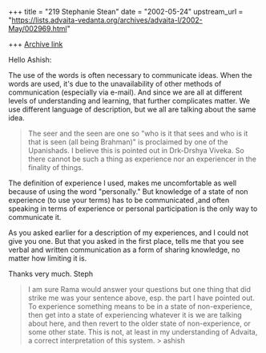 +++
title = "219 Stephanie Stean"
date = "2002-05-24"
upstream_url = "https://lists.advaita-vedanta.org/archives/advaita-l/2002-May/002969.html"

+++
[Archive link](https://lists.advaita-vedanta.org/archives/advaita-l/2002-May/002969.html)

Hello Ashish:

The use of the words is often necessary to communicate ideas.  When the
words are used, it's due to the unavailability of other methods of
communication (especially via e-mail).
And since we are all at different levels of understanding and learning, that
further complicates matter.  We use different language of description, but
we all are talking about the same idea.

>The seer and the seen are one so "who is it that sees and who is it
> that is seen (all being Brahman)" is proclaimed by one of the Upanishads. I
> believe this is pointed out in Drk-Drshya Viveka. So there cannot be such a
> thing as experience nor an experiencer in the finality of things.
>

The definition of experience I used, makes me uncomfortable as well because
of using the word "personally."   But knowledge of a state of non experience
(to use your terms) has to be communicated ,and often speaking in terms of
experience or personal participation is the only way to communicate it.

As you asked earlier for a description of my experiences, and I could not
give you one.  But that you asked in the first place, tells me that you see
verbal and written communication as a form of sharing knowledge, no matter
how limiting it is.

Thanks very much.
Steph


> I am sure Rama would answer your questions but one thing that did strike me
> was your sentence above, esp. the part I have pointed out. To experience
> something means to be in a state of non-experience, then get into a state
> of experiencing whatever it is we are talking about here, and then revert
> to the older state of non-experience, or some other state. This is not, at
> least in my understanding of Advaita, a correct interpretation of this
> system. > ashish

